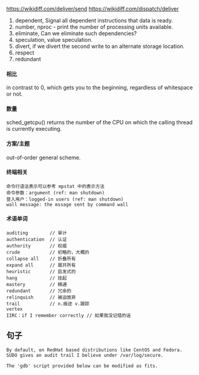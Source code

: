 https://wikidiff.com/deliver/send
https://wikidiff.com/dispatch/deliver

1. dependent, Signal all dependent instructions that data is ready.
1. number, nproc - print the number of processing units available.
1. eliminate, Can we eliminate such dependencies?
1. speculation, value speculation.
1. divert, if we divert the second write to an alternate storage location.
1. respect
1. redundant

#### 相比
in contrast to 0, which gets you to the beginning, regardless of whitespace or not.

#### 数量
sched_getcpu() returns the number of the CPU on which the calling thread is currently executing.

#### 方案/主题
out-of-order general scheme.


#### 终端相关

```
命令行语法表示可以参考 mpstat 中的表示方法
命令参数：argument (ref: man shutdown)
登入用户：logged-in users (ref: man shutdown)    
wall message: the mssage sent by command wall 
```

#### 术语单词

```
auditing        // 审计
authentication  // 认证
authority       // 权威
crude           // 初略的，大概的
collapse all    // 折叠所有
expand all      // 展开所有  
heuristic       // 启发式的
hang            // 挂起
mastery         // 精通
redundant       // 冗余的
relinquish      // 被迫放弃
trail           // n.痕迹 v.跟踪
vertex
IIRC：if I remember correctly // 如果我没记错的话
```

## 句子
```
By default, on RedHat based distributions like CentOS and Fedora.
SUDO gives an audit trail I believe under /var/log/secure.

The 'gdb' script provided below can be modified as fits.
```
